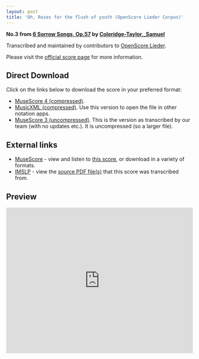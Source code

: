 ```yaml
---
layout: post
title: 'Oh, Roses for the flush of youth (OpenScore Lieder Corpus)'
---
```


__No.3 from [6 Sorrow Songs, Op.57](https://fourscoreandmore.org/openscore/lieder/Coleridge-Taylor,_Samuel/6_Sorrow_Songs,_Op.57/) by [Coleridge-Taylor,_Samuel](https://fourscoreandmore.org/openscore/lieder/Coleridge-Taylor,_Samuel)__

Transcribed and maintained by contributors to [OpenScore Lieder].

Please visit the [official score page] for more information.

[official score page]: https://musescore.com/openscore-lieder-corpus/scores/6189637
[OpenScore Lieder]: https://musescore.com/openscore-lieder-corpus

## Direct Download

Click on the links below to download the score in your preferred format:
- [MuseScore 4 (compressed)](https://github.com/openscore/lieder/blob/main/scores/Coleridge-Taylor,_Samuel/6_Sorrow_Songs,_Op.57/3_Oh,_Roses_for_the_flush_of_youth/lc6189637.mscz?raw=true).
- [MusicXML (compressed)](https://github.com/openscore/lieder/blob/main/scores/Coleridge-Taylor,_Samuel/6_Sorrow_Songs,_Op.57/3_Oh,_Roses_for_the_flush_of_youth/lc6189637.mxl?raw=true). Use this version to open the file in other notation apps.
- [MuseScore 3 (uncompressed)](https://github.com/openscore/lieder/blob/main/scores/Coleridge-Taylor,_Samuel/6_Sorrow_Songs,_Op.57/3_Oh,_Roses_for_the_flush_of_youth/lc6189637.mscx?raw=true). This is the version as transcribed by our team (with no updates etc.). It is uncompressed (so a larger file).

## External links

- [MuseScore] - view and listen to [this score][MuseScore], or download in a variety of formats.
- [IMSLP] - view the [source PDF file(s)][IMSLP] that this score was transcribed from.

[MuseScore]: https://musescore.com/score/6189637
[IMSLP]: https://imslp.org/wiki/Special:ReverseLookup/23607

## Preview

<iframe width="100%" height="394" src="https://musescore.com/openscore-lieder-corpus/scores/6189637/embed" frameborder="0" allowfullscreen allow="autoplay; fullscreen"></iframe>
